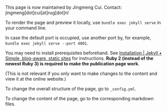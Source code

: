 This page is now maintained by Jingmeng Cui. Contact: jingmeng[dot]cui[at]rug[dot]nl

To render the page and preview it locally, use `bundle exec jekyll serve` in your command line. 

In case the default port is occupied, use another port by, for example, `bundle exec jekyll serve --port 4001`.

You may need to install prerequisites beforehand. See [Installation | Jekyll • Simple, blog-aware, static sites](https://jekyllrb.com/docs/installation/) for instructions. **Ruby 2 (instead of the newest Ruby 3) is required to make the publication page work.**

(This is not relevant if you only want to make changes to the content and view it at the online website.)

To change the overall structure of the page, go to `_config.yml`.

To change the content of the page, go to the corresponding markdown files.
